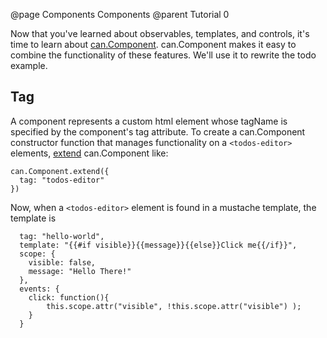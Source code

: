 @page Components Components
@parent Tutorial 0

Now that you've learned about observables, templates, and controls, it's time to learn
about [can.Component](../docs/can.Component.html). can.Component makes it easy to combine the functionality of 
these features. We'll use it to rewrite the todo example.

## Tag

A component represents a custom html element whose tagName 
is specified by the component's tag attribute.  To create
a can.Component constructor function that manages
functionality on a `<todos-editor>` elements, 
[extend](../docs/can.Component.extend.html) can.Component like:

    can.Component.extend({
      tag: "todos-editor"
    })

Now, when a `<todos-editor>` element is found in a mustache template,
the template is 



	  tag: "hello-world",
      template: "{{#if visible}}{{message}}{{else}}Click me{{/if}}",
      scope: {
        visible: false,
        message: "Hello There!"
      },
      events: {
        click: function(){
        	this.scope.attr("visible", !this.scope.attr("visible") );
        }
      }